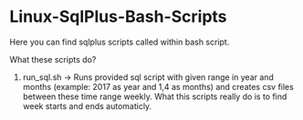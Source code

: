 # Linux-SqlPlus-Bash-Scripts

Here you can find sqlplus scripts called within bash script.

What these scripts do?
1. run_sql.sh -> Runs provided sql script with given range in year and months (example: 2017 as year and 1,4 as months) and creates csv files between these time range weekly. What this scripts really do is to find week starts and ends automaticly.
